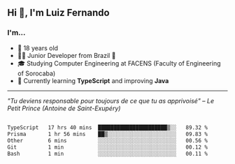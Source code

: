 <h2>Hi 👋, I'm Luiz Fernando</h2>

### I'm...
* 🤟 18 years old
* 👨‍💻 Junior Developer from Brazil 💚
* 🎓 Studying Computer Engineering at FACENS (Faculty of Engineering of Sorocaba)
* 🔭 Currently learning **TypeScript** and improving **Java**

---

_"Tu deviens responsable pour toujours de ce que tu as apprivoisé" – Le Petit Prince (Antoine de Saint-Exupéry)_

##

<!--START_SECTION:waka-->

```txt
TypeScript   17 hrs 40 mins  ██████████████████████▒░░   89.32 %
Prisma       1 hr 56 mins    ██▒░░░░░░░░░░░░░░░░░░░░░░   09.83 %
Other        6 mins          ░░░░░░░░░░░░░░░░░░░░░░░░░   00.56 %
Git          1 min           ░░░░░░░░░░░░░░░░░░░░░░░░░   00.12 %
Bash         1 min           ░░░░░░░░░░░░░░░░░░░░░░░░░   00.11 %
```

<!--END_SECTION:waka-->

